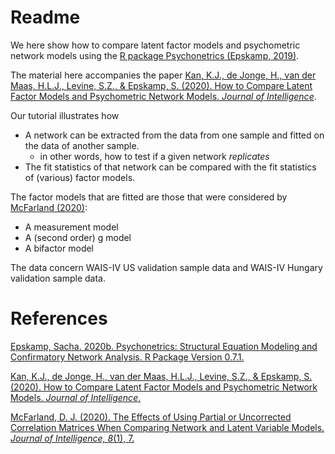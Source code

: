 # Readme

We here show how to compare latent factor models and psychometric network models using the [R package Psychonetrics (Epskamp, 2019)](https://cran.r-project.org/web/packages/psychonetrics/psychonetrics.pdf). 

The material here accompanies the paper [Kan, K.J., de Jonge, H., van der Maas, H.L.J., Levine, S.Z., & Epskamp, S. (2020). How to Compare Latent Factor Models and Psychometric Network Models. *Journal of Intelligence*](https://github.com/KJKan/mcfarland/blob/master/jintelligence-844295.pdf).

Our tutorial illustrates how
-  A network can be extracted from the data from one sample and fitted on the data of another sample. 
     - in other words, how to test if a given network *replicates*
- The fit statistics of that network can be compared with the fit statistics of (various) factor models. 

The factor models that are fitted are those that were considered by [McFarland (2020)](https://www.mdpi.com/2079-3200/8/1/7/htm):
- A measurement model                                           
- A (second order) g model                                                    
- A bifactor model                                                       

The data concern WAIS-IV US validation sample data and WAIS-IV Hungary validation sample data. 

# References

[Epskamp, Sacha. 2020b. Psychonetrics: Structural Equation Modeling and Confirmatory Network Analysis. R Package Version 0.7.1.](https://cran.r-project.org/web/packages/psychonetrics/psychonetrics.pdf)

[Kan, K.J., de Jonge, H., van der Maas, H.L.J., Levine, S.Z., & Epskamp, S. (2020). How to Compare Latent Factor Models and Psychometric Network Models. *Journal of Intelligence*.](https://github.com/KJKan/mcfarland/blob/master/jintelligence-844295.pdf)

[McFarland, D. J. (2020). The Effects of Using Partial or Uncorrected Correlation Matrices When Comparing Network and Latent Variable Models. *Journal of Intelligence, 8*(1), 7.](https://www.mdpi.com/2079-3200/8/1/7/htm)
